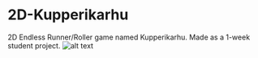 # 2D-Kupperikarhu
2D Endless Runner/Roller game named Kupperikarhu. Made as a 1-week student project.
![alt text](https://i.imgur.com/zmvZbkJ.png)
